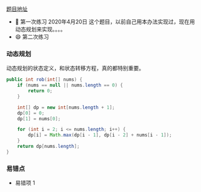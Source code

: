 [题目地址](https://leetcode-cn.com/problems/house-robber/)



- :slightly_smiling_face: 第一次练习 2020年4月20日 这个题目，以前自己用本办法实现过，现在用动态规划来实现。。。。
- :smile: 第二次练习 



### 动态规划

动态规划的状态定义，和状态转移方程，真的都特别重要。

```java
public int rob(int[] nums) {
    if (nums == null || nums.length == 0) {
        return 0;
    }

    int[] dp = new int[nums.length + 1];
    dp[0] = 0;
    dp[1] = nums[0];

    for (int i = 2; i <= nums.length; i++) {
        dp[i] = Math.max(dp[i - 1], dp[i - 2] + nums[i - 1]);
    }
    return dp[nums.length];
}

```



### 易错点

- 易错项 1 
